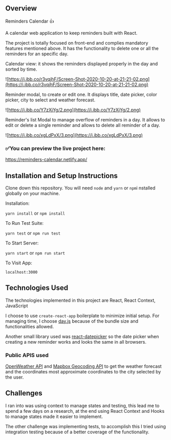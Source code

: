 ## Overview

Reminders Calendar 👍

A calendar web application to keep reminders built with React.

The project is totally focused on front-end and complies mandatory features mentioned above. It has the functionality to delete one or all the reminders for an specific day.

Calendar view: it shows the reminders displayed properly in the day and sorted by time.

![https://i.ibb.co/r3vqjhF/Screen-Shot-2020-10-20-at-21-21-02.png](https://i.ibb.co/r3vqjhF/Screen-Shot-2020-10-20-at-21-21-02.png)

Reminder modal, to create or edit one. It displays title, date picker, color picker, city to select and weather forecast.

![https://i.ibb.co/Y7zXjYg/2.png](https://i.ibb.co/Y7zXjYg/2.png)

Reminder's list Modal to manage overflow of reminders in a day. It allows to edit or delete a single reminder and allows to delete all reminder of a day.

![https://i.ibb.co/xgLdPxX/3.png](https://i.ibb.co/xgLdPxX/3.png)

### ✅You can preview the live project here:

https://reminders-calendar.netlify.app/

## Installation and Setup Instructions

Clone down this repository. You will need `node` and `yarn` or `npm`i nstalled globally on your machine.

Installation:

`yarn install` or `npm install`

To Run Test Suite:

`yarn test` or `npm run test`

To Start Server:

`yarn start` or `npm run start`

To Visit App:

`localhost:3000`

## Technologies Used

The technologies implemented in this project are React, React Context, JavaScript

I choose to use `create-react-app` boilerplate to minimize initial setup.
For managing time, I choose [day.js](https://day.js.org/en/) because of the bundle size and functionalities allowed.

Another small library used was [react-datepicker](https://reactdatepicker.com/) so the date picker when creating a new reminder works and looks the same in all browsers.

### Public APIS used

[OpenWeather API](https://openweathermap.org/) and [Mapbox Geocoding API](https://www.mapbox.com/) to get the weather forecast and the coordinates most approximate coordinates to the city selected by the user.

## Challenges

I ran into was using context to manage states and testing, this lead me to spend a few days on a research, at the end using React Context and Hooks to manage states made it easier to implement.

The other challenge was implementing tests, to accomplish this I tried using integration testing because of a better coverage of the functionality.

